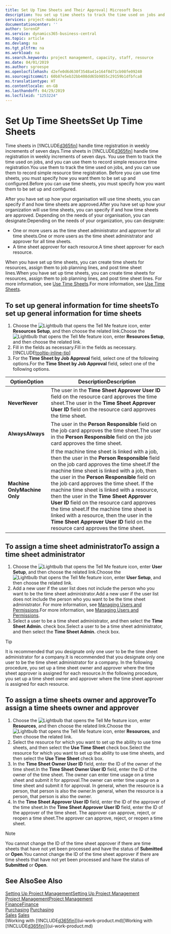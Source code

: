 ```yaml
---
title: Set Up Time Sheets and Their Approval| Microsoft Docs
description: You set up time sheets to track the time used on jobs and using resources, helping you with project management, staffing, and capacity
services: project-madeira
documentationcenter: ''
author: SorenGP
ms.service: dynamics365-business-central
ms.topic: article
ms.devlang: na
ms.tgt_pltfrm: na
ms.workload: na
ms.search.keywords: project management, capacity, staff, resource
ms.date: 04/01/2019
ms.author: sgroespe
ms.openlocfilehash: d2efe0d6d630f3548a41e164f0d71cb98fe09240
ms.sourcegitcommit: 60b87e5eb32bb408dd65b9855c29159b1dfbfca8
ms.translationtype: HT
ms.contentlocale: en-GB
ms.lasthandoff: 04/29/2019
ms.locfileid: "1253224"
---
```

# <a name="set-up-time-sheets"></a><span data-ttu-id="920cf-103">Set Up Time Sheets</span><span class="sxs-lookup"><span data-stu-id="920cf-103">Set Up Time Sheets</span></span>
<span data-ttu-id="920cf-104">Time sheets in [!INCLUDE[d365fin](includes/d365fin_md.md)] handle time registration in weekly increments of seven days.</span><span class="sxs-lookup"><span data-stu-id="920cf-104">Time sheets in [!INCLUDE[d365fin](includes/d365fin_md.md)] handle time registration in weekly increments of seven days.</span></span> <span data-ttu-id="920cf-105">You use them to track the time used on jobs, and you can use them to record simple resource time registration.</span><span class="sxs-lookup"><span data-stu-id="920cf-105">You use them to track the time used on jobs, and you can use them to record simple resource time registration.</span></span> <span data-ttu-id="920cf-106">Before you can use time sheets, you must specify how you want them to be set up and configured.</span><span class="sxs-lookup"><span data-stu-id="920cf-106">Before you can use time sheets, you must specify how you want them to be set up and configured.</span></span>

<span data-ttu-id="920cf-107">After you have set up how your organisation will use time sheets, you can specify if and how time sheets are approved.</span><span class="sxs-lookup"><span data-stu-id="920cf-107">After you have set up how your organization will use time sheets, you can specify if and how time sheets are approved.</span></span> <span data-ttu-id="920cf-108">Depending on the needs of your organisation, you can designate:</span><span class="sxs-lookup"><span data-stu-id="920cf-108">Depending on the needs of your organization, you can designate:</span></span>

* <span data-ttu-id="920cf-109">One or more users as the time sheet administrator and approver for all time sheets.</span><span class="sxs-lookup"><span data-stu-id="920cf-109">One or more users as the time sheet administrator and approver for all time sheets.</span></span>
* <span data-ttu-id="920cf-110">A time sheet approver for each resource.</span><span class="sxs-lookup"><span data-stu-id="920cf-110">A time sheet approver for each resource.</span></span>

<span data-ttu-id="920cf-111">When you have set up time sheets, you can create time sheets for resources, assign them to job planning lines, and post time sheet lines.</span><span class="sxs-lookup"><span data-stu-id="920cf-111">When you have set up time sheets, you can create time sheets for resources, assign them to job planning lines, and post time sheet lines.</span></span> <span data-ttu-id="920cf-112">For more information, see [Use Time Sheets](projects-how-use-time-sheets.md).</span><span class="sxs-lookup"><span data-stu-id="920cf-112">For more information, see [Use Time Sheets](projects-how-use-time-sheets.md).</span></span>

## <a name="to-set-up-general-information-for-time-sheets"></a><span data-ttu-id="920cf-113">To set up general information for time sheets</span><span class="sxs-lookup"><span data-stu-id="920cf-113">To set up general information for time sheets</span></span>
1. <span data-ttu-id="920cf-114">Choose the ![Lightbulb that opens the Tell Me feature](media/ui-search/search_small.png "Tell me what you want to do") icon, enter **Resources Setup**, and then choose the related link.</span><span class="sxs-lookup"><span data-stu-id="920cf-114">Choose the ![Lightbulb that opens the Tell Me feature](media/ui-search/search_small.png "Tell me what you want to do") icon, enter **Resources Setup**, and then choose the related link.</span></span>  
2. <span data-ttu-id="920cf-115">Fill in the fields as necessary.</span><span class="sxs-lookup"><span data-stu-id="920cf-115">Fill in the fields as necessary.</span></span> [!INCLUDE[tooltip-inline-tip](includes/tooltip-inline-tip_md.md)]
3. <span data-ttu-id="920cf-116">For the **Time Sheet by Job Approval** field, select one of the following options.</span><span class="sxs-lookup"><span data-stu-id="920cf-116">For the **Time Sheet by Job Approval** field, select one of the following options.</span></span>

| <span data-ttu-id="920cf-117">Option</span><span class="sxs-lookup"><span data-stu-id="920cf-117">Option</span></span> | <span data-ttu-id="920cf-118">Description</span><span class="sxs-lookup"><span data-stu-id="920cf-118">Description</span></span> |
| --- | --- |
| <span data-ttu-id="920cf-119">**Never**</span><span class="sxs-lookup"><span data-stu-id="920cf-119">**Never**</span></span> |<span data-ttu-id="920cf-120">The user in the **Time Sheet Approver User ID** field on the resource card approves the time sheet.</span><span class="sxs-lookup"><span data-stu-id="920cf-120">The user in the **Time Sheet Approver User ID** field on the resource card approves the time sheet.</span></span> |
| <span data-ttu-id="920cf-121">**Always**</span><span class="sxs-lookup"><span data-stu-id="920cf-121">**Always**</span></span> |<span data-ttu-id="920cf-122">The user in the **Person Responsible** field on the job card approves the time sheet.</span><span class="sxs-lookup"><span data-stu-id="920cf-122">The user in the **Person Responsible** field on the job card approves the time sheet.</span></span> |
| <span data-ttu-id="920cf-123">**Machine Only**</span><span class="sxs-lookup"><span data-stu-id="920cf-123">**Machine Only**</span></span> |<span data-ttu-id="920cf-124">If the machine time sheet is linked with a job, then the user in the **Person Responsible** field on the job card approves the time sheet.</span><span class="sxs-lookup"><span data-stu-id="920cf-124">If the machine time sheet is linked with a job, then the user in the **Person Responsible** field on the job card approves the time sheet.</span></span> <span data-ttu-id="920cf-125">If the machine time sheet is linked with a resource, then the user in the **Time Sheet Approver User ID** field on the resource card approves the time sheet.</span><span class="sxs-lookup"><span data-stu-id="920cf-125">If the machine time sheet is linked with a resource, then the user in the **Time Sheet Approver User ID** field on the resource card approves the time sheet.</span></span> |

## <a name="to-assign-a-time-sheet-administrator"></a><span data-ttu-id="920cf-126">To assign a time sheet administrator</span><span class="sxs-lookup"><span data-stu-id="920cf-126">To assign a time sheet administrator</span></span>
1. <span data-ttu-id="920cf-127">Choose the ![Lightbulb that opens the Tell Me feature](media/ui-search/search_small.png "Tell me what you want to do") icon, enter **User Setup**, and then choose the related link.</span><span class="sxs-lookup"><span data-stu-id="920cf-127">Choose the ![Lightbulb that opens the Tell Me feature](media/ui-search/search_small.png "Tell me what you want to do") icon, enter **User Setup**, and then choose the related link.</span></span>  
2. <span data-ttu-id="920cf-128">Add a new user if the user list does not include the person who you want to be the time sheet administrator.</span><span class="sxs-lookup"><span data-stu-id="920cf-128">Add a new user if the user list does not include the person who you want to be the time sheet administrator.</span></span> <span data-ttu-id="920cf-129">For more information, see [Managing Users and Permissions](ui-how-users-permissions.md).</span><span class="sxs-lookup"><span data-stu-id="920cf-129">For more information, see [Managing Users and Permissions](ui-how-users-permissions.md).</span></span>
3. <span data-ttu-id="920cf-130">Select a user to be a time sheet administrator, and then select the **Time Sheet Admin.** check box.</span><span class="sxs-lookup"><span data-stu-id="920cf-130">Select a user to be a time sheet administrator, and then select the **Time Sheet Admin.** check box.</span></span>  

> [!TIP]  
>   <span data-ttu-id="920cf-131">It is recommended that you designate only one user to be the time sheet administrator for a company.</span><span class="sxs-lookup"><span data-stu-id="920cf-131">It is recommended that you designate only one user to be the time sheet administrator for a company.</span></span> <span data-ttu-id="920cf-132">In the following procedure, you set up a time sheet owner and approver where the time sheet approver is assigned for each resource.</span><span class="sxs-lookup"><span data-stu-id="920cf-132">In the following procedure, you set up a time sheet owner and approver where the time sheet approver is assigned for each resource.</span></span>  

## <a name="to-assign-a-time-sheets-owner-and-approver"></a><span data-ttu-id="920cf-133">To assign a time sheets owner and approver</span><span class="sxs-lookup"><span data-stu-id="920cf-133">To assign a time sheets owner and approver</span></span>
1. <span data-ttu-id="920cf-134">Choose the ![Lightbulb that opens the Tell Me feature](media/ui-search/search_small.png "Tell me what you want to do") icon, enter **Resources**, and then choose the related link.</span><span class="sxs-lookup"><span data-stu-id="920cf-134">Choose the ![Lightbulb that opens the Tell Me feature](media/ui-search/search_small.png "Tell me what you want to do") icon, enter **Resources**, and then choose the related link.</span></span>
2. <span data-ttu-id="920cf-135">Select the resource for which you want to set up the ability to use time sheets, and then select the **Use Time Sheet** check box.</span><span class="sxs-lookup"><span data-stu-id="920cf-135">Select the resource for which you want to set up the ability to use time sheets, and then select the **Use Time Sheet** check box.</span></span>  
3. <span data-ttu-id="920cf-136">In the **Time Sheet Owner User ID** field, enter the ID of the owner of the time sheet.</span><span class="sxs-lookup"><span data-stu-id="920cf-136">In the **Time Sheet Owner User ID** field, enter the ID of the owner of the time sheet.</span></span> <span data-ttu-id="920cf-137">The owner can enter time usage on a time sheet and submit it for approval.</span><span class="sxs-lookup"><span data-stu-id="920cf-137">The owner can enter time usage on a time sheet and submit it for approval.</span></span> <span data-ttu-id="920cf-138">In general, when the resource is a person, that person is also the owner.</span><span class="sxs-lookup"><span data-stu-id="920cf-138">In general, when the resource is a person, that person is also the owner.</span></span>  
4. <span data-ttu-id="920cf-139">In the **Time Sheet Approver User ID** field, enter the ID of the approver of the time sheet.</span><span class="sxs-lookup"><span data-stu-id="920cf-139">In the **Time Sheet Approver User ID** field, enter the ID of the approver of the time sheet.</span></span> <span data-ttu-id="920cf-140">The approver can approve, reject, or reopen a time sheet.</span><span class="sxs-lookup"><span data-stu-id="920cf-140">The approver can approve, reject, or reopen a time sheet.</span></span>  

> [!NOTE]  
>   <span data-ttu-id="920cf-141">You cannot change the ID of the time sheet approver if there are time sheets that have not yet been processed and have the status of **Submitted** or **Open**.</span><span class="sxs-lookup"><span data-stu-id="920cf-141">You cannot change the ID of the time sheet approver if there are time sheets that have not yet been processed and have the status of **Submitted** or **Open**.</span></span>

## <a name="see-also"></a><span data-ttu-id="920cf-142">See Also</span><span class="sxs-lookup"><span data-stu-id="920cf-142">See Also</span></span>
[<span data-ttu-id="920cf-143">Setting Up Project Management</span><span class="sxs-lookup"><span data-stu-id="920cf-143">Setting Up Project Management</span></span>](projects-setup-projects.md)  
[<span data-ttu-id="920cf-144">Project Management</span><span class="sxs-lookup"><span data-stu-id="920cf-144">Project Management</span></span>](projects-manage-projects.md)  
[<span data-ttu-id="920cf-145">Finance</span><span class="sxs-lookup"><span data-stu-id="920cf-145">Finance</span></span>](finance.md)  
<span data-ttu-id="920cf-146">[Purchasing](purchasing-manage-purchasing.md)       </span><span class="sxs-lookup"><span data-stu-id="920cf-146">[Purchasing](purchasing-manage-purchasing.md)       </span></span>  
<span data-ttu-id="920cf-147">[Sales](sales-manage-sales.md)    </span><span class="sxs-lookup"><span data-stu-id="920cf-147">[Sales](sales-manage-sales.md)    </span></span>  
<span data-ttu-id="920cf-148">[Working with [!INCLUDE[d365fin](includes/d365fin_md.md)]](ui-work-product.md)</span><span class="sxs-lookup"><span data-stu-id="920cf-148">[Working with [!INCLUDE[d365fin](includes/d365fin_md.md)]](ui-work-product.md)</span></span>  
